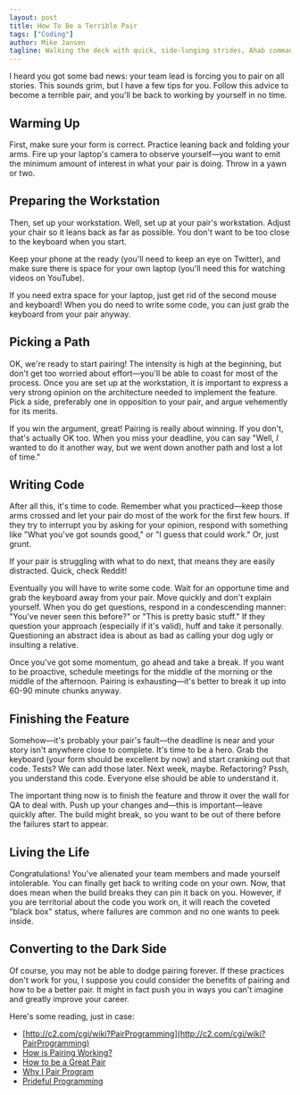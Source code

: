 ```yaml
---
layout: post
title: How To Be a Terrible Pair
tags: ["Coding"]
author: Mike Jansen
tagline: Walking the deck with quick, side-lunging strides, Ahab commanded the t'gallant sails and royals to be set, and every stunsail spread.
---
```


I heard you got some bad news: your team lead is forcing you to pair on all stories. This sounds grim, but I have a few tips for you. Follow this advice to become a terrible pair, and you'll be back to working by yourself in no time.

## Warming Up

First, make sure your form is correct. Practice leaning back and folding your arms. Fire up your laptop's camera to observe yourself—you want to emit the minimum amount of interest in what your pair is doing. Throw in a yawn or two.

## Preparing the Workstation

Then, set up your workstation. Well, set up at your pair's workstation. Adjust your chair so it leans back as far as possible. You don't want to be too close to the keyboard when you start.

Keep your phone at the ready (you'll need to keep an eye on Twitter), and make sure there is space for your own laptop (you'll need this for watching videos on YouTube).

If you need extra space for your laptop, just get rid of the second mouse and keyboard! When you do need to write some code, you can just grab the keyboard from your pair anyway.

## Picking a Path

OK, we're ready to start pairing! The intensity is high at the beginning, but don't get too worried about effort—you'll be able to coast for most of the process. Once you are set up at the workstation, it is important to express a very strong opinion on the architecture needed to implement the feature. Pick a side, preferably one in opposition to your pair, and argue vehemently for its merits.

If you win the argument, great! Pairing is really about winning. If you don't, that's actually OK too. When you miss your deadline, you can say "Well, <em>I</em> wanted to do it another way, but we went down another path and lost a lot of time."

## Writing Code

After all this, it's time to code. Remember what you practiced—keep those arms crossed and let your pair do most of the work for the first few hours. If they try to interrupt you by asking for your opinion, respond with something like "What you've got sounds good," or "I guess that could work." Or, just grunt.

If your pair is struggling with what to do next, that means they are easily distracted. Quick, check Reddit!

Eventually you will have to write some code. Wait for an opportune time and grab the keyboard away from your pair. Move quickly and don't explain yourself. When you do get questions, respond in a condescending manner: "You've never seen this before?" or "This is pretty basic stuff." If they question your approach (especially if it's valid), huff and take it personally. Questioning an abstract idea is about as bad as calling your dog ugly or insulting a relative.

Once you've got some momentum, go ahead and take a break. If you want to be proactive, schedule meetings for the middle of the morning or the middle of the afternoon. Pairing is exhausting—it's better to break it up into 60-90 minute chunks anyway.

## Finishing the Feature

Somehow—it's probably your pair's fault—the deadline is near and your story isn't anywhere close to complete. It's time to be a hero. Grab the keyboard (your form should be excellent by now) and start cranking out that code. Tests? We can add those later. Next week, maybe. Refactoring? Pssh, you understand this code. Everyone else should be able to understand it.

The important thing now is to finish the feature and throw it over the wall for QA to deal with. Push up your changes and—this is important—leave quickly after. The build might break, so you want to be out of there before the failures start to appear.

## Living the Life

Congratulations! You've alienated your team members and made yourself intolerable. You can finally get back to writing code on your own. Now, that does mean when the build breaks they can pin it back on you. However, if you are territorial about the code you work on, it will reach the coveted "black box" status, where failures are common and no one wants to peek inside.

## Converting to the Dark Side

Of course, you may not be able to dodge pairing forever. If these practices don't work for you, I suppose you could consider the benefits of pairing and how to be a better pair. It might in fact push you in ways you can't imagine and greatly improve your career.

Here's some reading, just in case:

* [http://c2.com/cgi/wiki?PairProgramming](http://c2.com/cgi/wiki?PairProgramming)
* [How is Pairing Working?](http://blog.8thlight.com/malcolm-newsome/2014/05/27/How-Is-Pairing-Working.html)
* [How to be a Great Pair](http://blog.8thlight.com/ben-voss/2013/01/15/how-to-be-a-great-pair.html)
* [Why I Pair Program](http://blog.8thlight.com/craig-demyanovich/2011/12/02/why-i-pair-program.html)
* [Prideful Programming](http://blog.8thlight.com/arlandis-lawrence/2014/08/03/prideful-programming.html)

